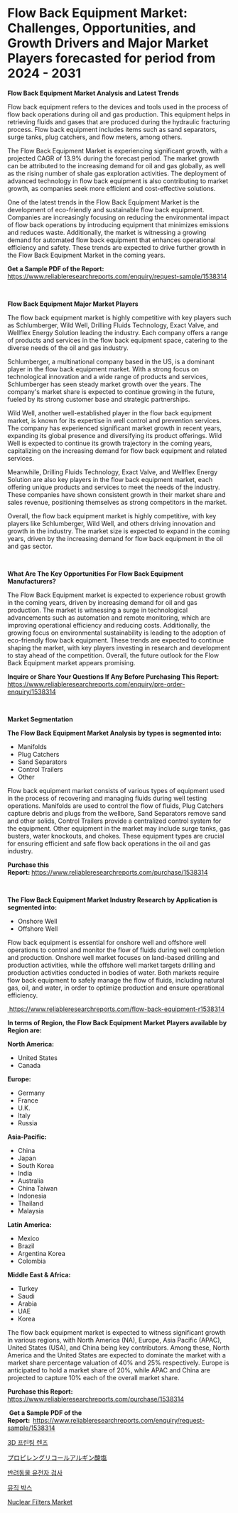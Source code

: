 <p><h1>Flow Back Equipment Market: Challenges, Opportunities, and Growth Drivers and Major Market Players forecasted for period from 2024 - 2031</h1></p><p><strong>Flow Back Equipment Market Analysis and Latest Trends</strong></p>
<p><p>Flow back equipment refers to the devices and tools used in the process of flow back operations during oil and gas production. This equipment helps in retrieving fluids and gases that are produced during the hydraulic fracturing process. Flow back equipment includes items such as sand separators, surge tanks, plug catchers, and flow meters, among others.</p><p>The Flow Back Equipment Market is experiencing significant growth, with a projected CAGR of 13.9% during the forecast period. The market growth can be attributed to the increasing demand for oil and gas globally, as well as the rising number of shale gas exploration activities. The deployment of advanced technology in flow back equipment is also contributing to market growth, as companies seek more efficient and cost-effective solutions.</p><p>One of the latest trends in the Flow Back Equipment Market is the development of eco-friendly and sustainable flow back equipment. Companies are increasingly focusing on reducing the environmental impact of flow back operations by introducing equipment that minimizes emissions and reduces waste. Additionally, the market is witnessing a growing demand for automated flow back equipment that enhances operational efficiency and safety. These trends are expected to drive further growth in the Flow Back Equipment Market in the coming years.</p></p>
<p><strong>Get a Sample PDF of the Report:&nbsp;</strong> <a href="https://www.reliableresearchreports.com/enquiry/request-sample/1538314">https://www.reliableresearchreports.com/enquiry/request-sample/1538314</a></p>
<p>&nbsp;</p>
<p><strong>Flow Back Equipment Major Market Players</strong></p>
<p><p>The flow back equipment market is highly competitive with key players such as Schlumberger, Wild Well, Drilling Fluids Technology, Exact Valve, and Wellflex Energy Solution leading the industry. Each company offers a range of products and services in the flow back equipment space, catering to the diverse needs of the oil and gas industry.</p><p>Schlumberger, a multinational company based in the US, is a dominant player in the flow back equipment market. With a strong focus on technological innovation and a wide range of products and services, Schlumberger has seen steady market growth over the years. The company's market share is expected to continue growing in the future, fueled by its strong customer base and strategic partnerships.</p><p>Wild Well, another well-established player in the flow back equipment market, is known for its expertise in well control and prevention services. The company has experienced significant market growth in recent years, expanding its global presence and diversifying its product offerings. Wild Well is expected to continue its growth trajectory in the coming years, capitalizing on the increasing demand for flow back equipment and related services.</p><p>Meanwhile, Drilling Fluids Technology, Exact Valve, and Wellflex Energy Solution are also key players in the flow back equipment market, each offering unique products and services to meet the needs of the industry. These companies have shown consistent growth in their market share and sales revenue, positioning themselves as strong competitors in the market.</p><p>Overall, the flow back equipment market is highly competitive, with key players like Schlumberger, Wild Well, and others driving innovation and growth in the industry. The market size is expected to expand in the coming years, driven by the increasing demand for flow back equipment in the oil and gas sector.</p></p>
<p>&nbsp;</p>
<p><strong>What Are The Key Opportunities For Flow Back Equipment Manufacturers?</strong></p>
<p><p>The Flow Back Equipment market is expected to experience robust growth in the coming years, driven by increasing demand for oil and gas production. The market is witnessing a surge in technological advancements such as automation and remote monitoring, which are improving operational efficiency and reducing costs. Additionally, the growing focus on environmental sustainability is leading to the adoption of eco-friendly flow back equipment. These trends are expected to continue shaping the market, with key players investing in research and development to stay ahead of the competition. Overall, the future outlook for the Flow Back Equipment market appears promising.</p></p>
<p><strong>Inquire or Share Your Questions If Any Before Purchasing This Report:</strong> <a href="https://www.reliableresearchreports.com/enquiry/pre-order-enquiry/1538314">https://www.reliableresearchreports.com/enquiry/pre-order-enquiry/1538314</a></p>
<p>&nbsp;</p>
<p><strong>Market Segmentation</strong></p>
<p><strong>The Flow Back Equipment Market Analysis by types is segmented into:</strong></p>
<p><ul><li>Manifolds</li><li>Plug Catchers</li><li>Sand Separators</li><li>Control Trailers</li><li>Other</li></ul></p>
<p><p>Flow back equipment market consists of various types of equipment used in the process of recovering and managing fluids during well testing operations. Manifolds are used to control the flow of fluids, Plug Catchers capture debris and plugs from the wellbore, Sand Separators remove sand and other solids, Control Trailers provide a centralized control system for the equipment. Other equipment in the market may include surge tanks, gas busters, water knockouts, and chokes. These equipment types are crucial for ensuring efficient and safe flow back operations in the oil and gas industry.</p></p>
<p><strong>Purchase this Report:&nbsp;</strong><a href="https://www.reliableresearchreports.com/purchase/1538314">https://www.reliableresearchreports.com/purchase/1538314</a></p>
<p>&nbsp;</p>
<p><strong>The Flow Back Equipment Market Industry Research by Application is segmented into:</strong></p>
<p><ul><li>Onshore Well</li><li>Offshore Well</li></ul></p>
<p><p>Flow back equipment is essential for onshore well and offshore well operations to control and monitor the flow of fluids during well completion and production. Onshore well market focuses on land-based drilling and production activities, while the offshore well market targets drilling and production activities conducted in bodies of water. Both markets require flow back equipment to safely manage the flow of fluids, including natural gas, oil, and water, in order to optimize production and ensure operational efficiency.</p></p>
<p><a href="https://www.reliableresearchreports.com/flow-back-equipment-r1538314">&nbsp;https://www.reliableresearchreports.com/flow-back-equipment-r1538314</a></p>
<p><strong>In terms of Region, the Flow Back Equipment Market Players available by Region are:</strong></p>
<p>
    <p> <strong> North America: </strong>
        <ul>
            <li>United States</li>
            <li>Canada</li>
        </ul>
        </p> 
    <p> <strong> Europe: </strong>
        <ul>
            <li>Germany</li>
            <li>France</li>
            <li>U.K.</li>
            <li>Italy</li>
            <li>Russia</li>
        </ul>
        </p> 
    <p> <strong> Asia-Pacific: </strong>
        <ul>
            <li>China</li>
            <li>Japan</li>
            <li>South Korea</li>
            <li>India</li>
            <li>Australia</li>
            <li>China Taiwan</li>
            <li>Indonesia</li>
            <li>Thailand</li>
            <li>Malaysia</li>
        </ul>
        </p> 
    <p> <strong> Latin America: </strong>
        <ul>
            <li>Mexico</li>
            <li>Brazil</li>
            <li>Argentina Korea</li>
            <li>Colombia</li>
        </ul>
        </p> 
    <p> <strong> Middle East & Africa: </strong>
        <ul>
            <li>Turkey</li>
            <li>Saudi</li>
            <li>Arabia</li>
            <li>UAE</li>
            <li>Korea</li>
        </ul>
    </p>
    </p>
<p><p>The flow back equipment market is expected to witness significant growth in various regions, with North America (NA), Europe, Asia Pacific (APAC), United States (USA), and China being key contributors. Among these, North America and the United States are expected to dominate the market with a market share percentage valuation of 40% and 25% respectively. Europe is anticipated to hold a market share of 20%, while APAC and China are projected to capture 10% each of the overall market share.</p></p>
<p><strong>Purchase this Report: </strong><a href="https://www.reliableresearchreports.com/purchase/1538314">https://www.reliableresearchreports.com/purchase/1538314</a></p>
<p>&nbsp;<strong>Get a Sample PDF of the Report:&nbsp;&nbsp;</strong><a href="https://www.reliableresearchreports.com/enquiry/request-sample/1538314">https://www.reliableresearchreports.com/enquiry/request-sample/1538314</a></p>
<p><strong></strong></p>
<p><p><a href="https://medium.com/@heisenberg6587768/3d-%ED%94%84%EB%A6%B0%ED%8C%85%EB%90%9C-%EB%A0%8C%EC%A6%88-%EC%8B%9C%EC%9E%A5%EC%9D%80-2031%EB%85%84%EA%B9%8C%EC%A7%80%EC%9D%98-%EC%8B%9C%EC%9E%A5-%EC%A0%90%EC%9C%A0%EC%9C%A8-%EA%B7%9C%EB%AA%A8-%EB%B0%8F-%EC%98%88%EC%83%81-%EC%98%88%EC%B8%A1%EC%97%90-%EC%B4%88%EC%A0%90%EC%9D%84-%EB%A7%9E%EC%B6%A5%EB%8B%88%EB%8B%A4-7ef28b77a6b0">3D 프린팅 렌즈</a></p><p><a href="https://github.com/AriMuller2009/Market-Research-Report-List-1/blob/main/525088531353.md">プロピレングリコールアルギン酸塩</a></p><p><a href="https://medium.com/@tonyolfson67562023/%EB%B0%98%EB%A0%A4%EB%8F%99%EB%AC%BC-%EC%9C%A0%EC%A0%84-%EA%B2%80%EC%82%AC-%EC%8B%9C%EC%9E%A5-%EB%B6%84%EC%84%9D-%EA%B8%80%EB%A1%9C%EB%B2%8C-%EC%82%B0%EC%97%85-%EC%A0%84%EB%A7%9D-%EB%B0%8F-%EC%98%88%EC%B8%A1-2024%EB%85%84%EB%B6%80%ED%84%B0-2031%EB%85%84%EA%B9%8C%EC%A7%80-acad53314590">반려동물 유전자 검사</a></p><p><a href="https://github.com/JeromeRtyau89966/Market-Research-Report-List-1/blob/main/399963228848.md">뮤직 박스</a></p><p><a href="https://github.com/Airanohannonzb68e5pb53oc1/Market-Research-Report-List-2/blob/main/nuclear-filters-market.md">Nuclear Filters Market</a></p></p>